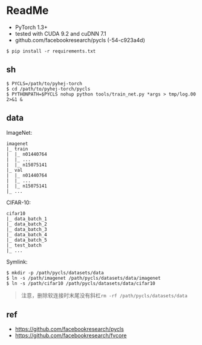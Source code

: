 # ReadMe
* PyTorch 1.3+
* tested with CUDA 9.2 and cuDNN 7.1
* github.com/facebookresearch/pycls (-54-c923a4d)

```
$ pip install -r requirements.txt
```

## sh
```
$ PYCLS=/path/to/pyhej-torch
$ cd /path/to/pyhej-torch/pycls
$ PYTHONPATH=$PYCLS nohup python tools/train_net.py *args > tmp/log.00 2>&1 &
```

## data
ImageNet:
```
imagenet
|_ train
|  |_ n01440764
|  |_ ...
|  |_ n15075141
|_ val
|  |_ n01440764
|  |_ ...
|  |_ n15075141
|_ ...
```

CIFAR-10:
```
cifar10
|_ data_batch_1
|_ data_batch_2
|_ data_batch_3
|_ data_batch_4
|_ data_batch_5
|_ test_batch
|_ ...
```

Symlink:
```
$ mkdir -p /path/pycls/datasets/data
$ ln -s /path/imagenet /path/pycls/datasets/data/imagenet
$ ln -s /path/cifar10 /path/pycls/datasets/data/cifar10
```

>注意，删除软连接时末尾没有斜杠`rm -rf /path/pycls/datasets/data`

## ref
* https://github.com/facebookresearch/pycls
* https://github.com/facebookresearch/fvcore

